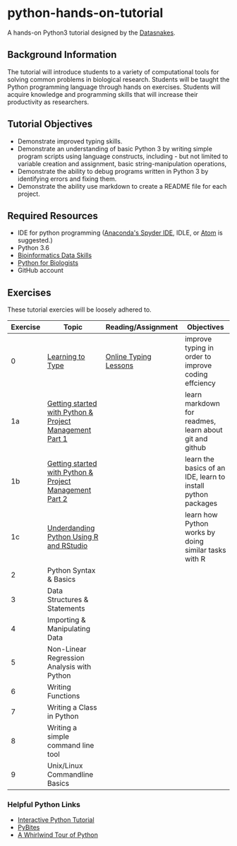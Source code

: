 # python-hands-on-tutorial

A hands-on Python3 tutorial designed by the [Datasnakes](https://github.com/datasnakes).

## Background Information

The tutorial will introduce students to a variety of computational tools for solving common problems in biological research. Students will be taught the Python programming language through hands on exercises. Students will acquire knowledge and programming skills that will increase their productivity as researchers.

## Tutorial Objectives

-   Demonstrate improved typing skills.
-   Demonstrate an understanding of basic Python 3 by writing simple program scripts using language constructs, including - but not limited to variable creation and assignment, basic string-manipulation operations,
-   Demonstrate the ability to debug programs written in Python 3 by identifying errors and fixing them.
-   Demonstrate the ability use markdown to create a README file for each project.

## Required Resources

-   IDE for python programming ([Anaconda's Spyder IDE](https://anaconda.org/anaconda/spyder), IDLE, or [Atom](https://atom.io/) is suggested.)
-   Python 3.6
-   [Bioinformatics Data Skills](https://github.com/datasnakes/python-hands-on-tutorial/blob/master/resources/bioinformatics_data_skills.pdf)
-   [Python for Biologists](https://github.com/datasnakes/python-hands-on-tutorial/blob/master/resources/python_for_biologists.pdf)
-   GitHub account

## Exercises

These tutorial exercies will be loosely adhered to.

| Exercise | Topic                                                                                                                                     | Reading/Assignment                                                        | Objectives                                                   |
| -------- | ----------------------------------------------------------------------------------------------------------------------------------------- | ------------------------------------------------------------------------- | ------------------------------------------------------------ |
| 0        | [Learning to Type](exercise_0/)                                         | [Online Typing Lessons](http://www.typing.com/student/join#5ABEBE34EBE0B) | improve typing in order to improve coding effciency          |
| 1a       | [Getting started with Python & Project Management Part 1](exercise_1a/) |                                                                           | learn markdown for readmes, learn about git and github       |
| 1b       | [Getting started with Python & Project Management Part 2](exercise_1b/) |                                                                           | learn the basics of an IDE, learn to install python packages |
| 1c       | [Underdanding Python Using R and RStudio](exercise_1c/)                 |                                                                           | learn how Python works by doing similar tasks with R         |
| 2        | Python Syntax & Basics                                                                                                                    |                                                                           |                                                              |
| 3        | Data Structures & Statements                                                                                                              |                                                                           |                                                              |
| 4        | Importing & Manipulating Data                                                                                                             |                                                                           |                                                              |
| 5        | Non-Linear Regression Analysis with Python                                                                                                |                                                                           |                                                              |
| 6        | Writing Functions                                                                                                                         |                                                                           |                                                              |
| 7        | Writing a Class in Python                                                                                                                 |                                                                           |                                                              |
| 8        | Writing a simple command line tool                                                                                                        |                                                                           |                                                              |
| 9        | Unix/Linux Commandline Basics                                                                                                             |                                                                           |                                                              |

### Helpful Python Links

- [Interactive Python Tutorial](https://snakify.org/lessons/print_input_numbers/)
- [PyBites](https://pybit.es)
- [A Whirlwind Tour of Python](http://nbviewer.jupyter.org/github/jakevdp/WhirlwindTourOfPython/blob/master/Index.ipynb)
